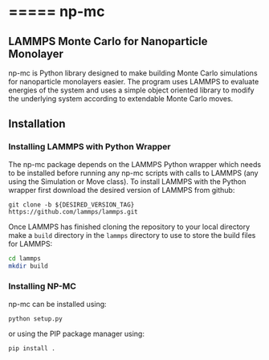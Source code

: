 =====
np-mc
=====

LAMMPS Monte Carlo for Nanoparticle Monolayer
----------------------------------------------

np-mc is Python library designed to make building Monte Carlo simulations for nanoparticle monolayers easier.  The program uses LAMMPS to evaluate energies of the system and uses a simple object oriented library to modify the underlying system according to extendable Monte Carlo moves.  

Installation
------------

### Installing LAMMPS with Python Wrapper

The np-mc package depends on the LAMMPS Python wrapper which needs to be installed before running any np-mc scripts with calls to LAMMPS (any using the Simulation or Move class).  To install LAMMPS with the Python wrapper first download the desired version of LAMMPS from github:

``git clone -b ${DESIRED_VERSION_TAG} https://github.com/lammps/lammps.git``

Once LAMMPS has finished cloning the repository to your local directory make a `build` directory in the `lammps` directory to use to store the build files for LAMMPS:

```bash
cd lammps
mkdir build
```

### Installing NP-MC

np-mc can be installed using:

``python setup.py``

or using the PIP package manager using:

``pip install .``

